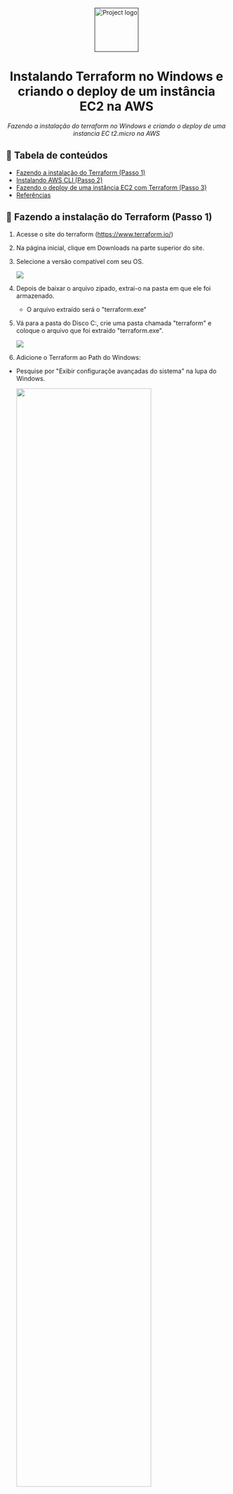 <p align="center">
  <a href="" rel="noopener">
 <img max-width=400px height=100px src="https://upload.wikimedia.org/wikipedia/commons/thumb/4/45/Logo_CompassoUOL_Positivo.png/1200px-Logo_CompassoUOL_Positivo.png" alt="Project logo"></a>
</p>

<h1 align="center">Instalando Terraform no Windows e criando o deploy de um instância EC2 na AWS</h1> 
<p align="center"><i>Fazendo a instalação do terraform no Windows e criando o deploy de uma instancia EC t2.micro na AWS</i></p>

## 📝 Tabela de conteúdos
- [Fazendo a instalação do Terraform (Passo 1)](#step1)
- [Instalando AWS CLI (Passo 2)](#step2)
- [Fazendo o deploy de uma instância EC2 com Terraform (Passo 3)](#step3)
- [Referências](#documentation)

## 🔽 Fazendo a instalação do Terraform (Passo 1)<a name = "step1"></a>

1. Acesse o site do terraform (https://www.terraform.io/)

2. Na página inicial, clique em Downloads na parte superior do site.

3. Selecione a versão compatível com seu OS.

    <img src="./Screenshots/download-section.png" min-width="80%">

4. Depois de baixar o arquivo zipado, extrai-o na pasta em que ele foi armazenado.

    - O arquivo extraído será o "terraform.exe"

5. Vá para a pasta do Disco C:\, crie uma pasta chamada "terraform" e coloque o arquivo que foi extraído "terraform.exe".

    <img src="./Screenshots/pasta-raiz.png" min-width="80%">

7. Adicione o Terraform ao Path do Windows:

- Pesquise por "Exibir configuraçõe avançadas do sistema" na lupa do Windows. 

    <img src="./Screenshots/config-advanced.png" width="80%">

</br>

- A tela **Propriedades do sistema** será exibida, clique em **Variáveis de Ambiente**. 

    <img src="./Screenshots/var-ambiente.png" width="80%">

</br>

- Na tela variáveis de Ambiente, clique em **Path –> Editar**. 

    <img src="./Screenshots/path.png" width="80%">

</br>

- Selecionar a opção Novo, insira o caminho C:\terraform e depois clicar em OK.

    <img src="./Screenshots/novo-path.png" width="80%">

### Depois de adicionar o caminho do Terraform, clique em "OK" em todas as janela que foram abertas.

- Caso queria validar a configuração do Terraform, abra o PowerShell e use o seguinte comando:

    ```
    terraform --version
    ```

    Exemplo de Resultado:

    ```
    Terraform v1.6.4
    ```

## 🔽 Instalando AWS CLI (Passo 2)<a name = "step2"></a>

1. Faça o download e execute o [AWS CLI MSI installer for windows](https://awscli.amazonaws.com/AWSCLIV2.msi) (64bit):

    ```
    C:\> msiexec.exe /i https://awscli.amazonaws.com/AWSCLIV2.msi
    ```

2. Para confirmar a instalação abra o PowerShell ou cmd e digite o seguinte comando:

    ```
    aws --version
    ```

## ⚙️ Fazendo o deploy de uma instância EC2 com Terraform (Passo 3)<a name = "step3"></a>

1. Para começar, vamos precisar criar chaves de acesso na AWS

- Acesse o IAM
- Vá para "Minhas crendeciais de segurança"
- Em seguida, vá para "criar chaves de acesso"

    <img src="./Screenshots/painel-iam.png" width="80%">

2. No PowerShell, configure a AWS:

    ```
    aws configure
    ```

    - Insira primeiro o ID da chave de acesso e depois a chave privada.

3. Crie uma pasta para colocar os arquivos da sua implantação.

    ```
    mkdir terraform-aws-ec2
    ```

4. Crie um arquivo do terraform dentro da pasta que você criou.

    ```
    touch main.tf
    ```

- Abra no editor de textos (No caso, vou utilizar o VSCode)

    ```
    code main.tf
    ```

5. Configure o arquivo do terraform:

    ```json
    terraform {
      required_providers {
        aws = {
          source  = "hashicorp/aws"
          version = "~> 4.16"
        }
      }

      required_version = ">= 1.2.0"
    }

    provider "aws" {
      region  = "us-west-2"
    }

    resource "aws_instance" "app_server" {
      ami           = "ami-830c94e3"
      instance_type = "t2.micro"

      tags = {
        Name = "ExampleAppServerInstance"
      }
    }
    ```

- Sobre os Code Blocks acima:
    
    - Terraform Block:
        - Esse bloco contém configurações do terraform, incluindo os provedore necessários que o Terraform usará para provisionar sua infraestrutrua.

    - Provider Block:
        - Configura o provedor especificado, neste caso **aws**.
        - Um provedor é um plugin que o terraform usa para criar e gerenciar seus recursos

    - Resources Block: 
        - Serve para definir componentes da sua infraestrutura.
        - Podendo ser um componente físico ou virtual, como uma instância EC2, ou recurso lógico, como um aplicativo Heroku.

6. Iniciando o Terraform no CLI e aplicando a configuração criada.

- Iniciando terraform

    ```
    terraform init
    ```

- Aplicando configuração criado no arquivo "main.tf":

    ```
    terraform apply
    ```

    - Digite "yes" para confirmar a criação da instância quando aparecer "Enter a value:"

    Output (Saída do comando no caso de operação bem sucedida):
    ```
    aws_instance.app_server: Creating...
    aws_instance.app_server: Still creating... [10s elapsed]
    aws_instance.app_server: Still creating... [20s elapsed]
    aws_instance.app_server: Creation complete after 25s [id=i-0fcf7b68dc06baead]
    ```

- Verifique os recursos criados:

    ```
    terraform show
    ```

    <img src="./Screenshots/terraform-show.png" width="80%">

    - **Toda infraestrutura criada/utilizada foi desligada/encerrada no final do desafio.


## Referências utilizadas:<a name="documentation"></a>

- [Instalando o Terraform](https://jadsonalves.com.br/como-instalar-e-configurar-o-terraform-no-windows/)

- [Instalando AWS CLI](https://docs.aws.amazon.com/cli/latest/userguide/getting-started-install.html)

- [Hashicorp - AWS Get Started](https://developer.hashicorp.com/terraform/tutorials/aws-get-started/aws-build)
